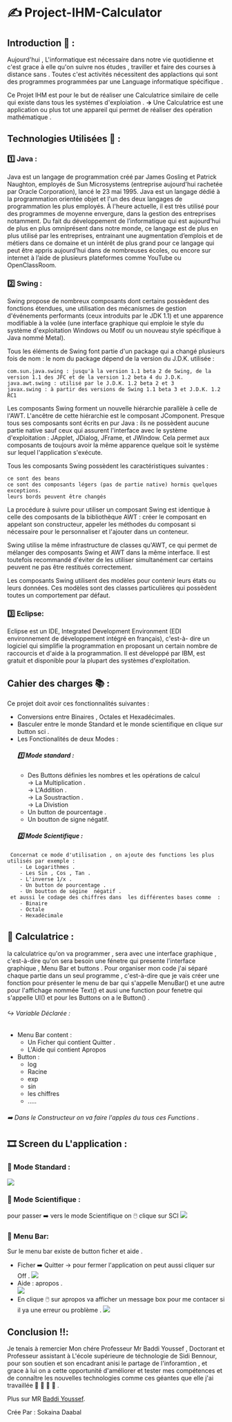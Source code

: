 # :writing_hand: Project-IHM-Calculator 
## Introduction :camera_flash: :
Aujourd'hui , L'informatique est nécessaire dans notre  vie quotidienne et c'est grace à elle qu'on suivre nos études , traviller et faire des courses  à distance sans . Toutes c'est activités nécessitent  des applactions qui sont des  programmes programmées par une Language informatique spécifique . 

Ce Projet IHM est pour le but de réaliser une Calculatrice similaire de celle  qui existe dans tous les systémes d'exploiation .
<b> → </b> Une Calculatrice est une application ou plus tot une appareil qui permet de réaliser des opération mathématique .
## Technologies Utilisées  :flashlight: : 
   ### :one: Java :
   Java est un langage de programmation créé par James Gosling et Patrick Naughton, employés de Sun Microsystems (entreprise aujourd'hui rachetée par Oracle Corporation), lancé le 23 mai 1995. Java est un langage dédié à la programmation orientée objet et l'un des deux langages de programmation les plus employés. À l'heure actuelle, il est très utilisé pour des programmes de moyenne envergure, dans la gestion des entreprises notamment. Du fait du développement de l’informatique qui est aujourd’hui de plus en plus omniprésent dans notre monde, ce langage est de plus en plus utilisé par les entreprises, entrainant une augmentation d’emplois et de métiers dans ce domaine et un intérêt de plus grand pour ce langage qui peut être appris aujourd’hui dans de nombreuses écoles, ou encore sur internet à l’aide de plusieurs plateformes comme YouTube
ou OpenClassRoom.
   ### :two: Swing : 
   Swing propose de nombreux composants dont certains possèdent des fonctions étendues, une utilisation des mécanismes de gestion d'événements performants (ceux introduits par le JDK 1.1) et une apparence modifiable à la volée (une interface graphique qui emploie le style du système d'exploitation Windows ou Motif ou un nouveau style spécifique à Java nommé Metal).

Tous les éléments de Swing font partie d'un package qui a changé plusieurs fois de nom : le nom du package dépend de la version du J.D.K. utilisée :

    com.sun.java.swing : jusqu'à la version 1.1 beta 2 de Swing, de la version 1.1 des JFC et de la version 1.2 beta 4 du J.D.K.
    java.awt.swing : utilisé par le J.D.K. 1.2 beta 2 et 3
    javax.swing : à partir des versions de Swing 1.1 beta 3 et J.D.K. 1.2 RC1

Les composants Swing forment un nouvelle hiérarchie parallèle à celle de l'AWT. L'ancêtre de cette hiérarchie est le composant JComponent. Presque tous ses composants sont écrits en pur Java : ils ne possèdent aucune partie native sauf ceux qui assurent l'interface avec le système d'exploitation : JApplet, JDialog, JFrame, et JWindow. Cela permet aux composants de toujours avoir la même apparence quelque soit le système sur lequel l'application s'exécute.

Tous les composants Swing possèdent les caractéristiques suivantes :

    ce sont des beans
    ce sont des composants légers (pas de partie native) hormis quelques exceptions.
    leurs bords peuvent être changés

La procédure à suivre pour utiliser un composant Swing est identique à celle des composants de la bibliothèque AWT : créer le composant en appelant son constructeur, appeler les méthodes du composant si nécessaire pour le personnaliser et l'ajouter dans un conteneur.

Swing utilise la même infrastructure de classes qu'AWT, ce qui permet de mélanger des composants Swing et AWT dans la même interface. Il est toutefois recommandé d'éviter de les utiliser simultanément car certains peuvent ne pas être restitués correctement.

Les composants Swing utilisent des modèles pour contenir leurs états ou leurs données. Ces modèles sont des classes particulières qui possèdent toutes un comportement par défaut.
   ### :three: Eclipse:
   Eclipse est un IDE, Integrated Development Environment (EDI environnement de développement intégré en français), c'est-à-
dire un logiciel qui simplifie la programmation en proposant un certain nombre de raccourcis et d'aide à la programmation. Il
est développé par IBM, est gratuit et disponible pour la plupart des systèmes d'exploitation.
## Cahier des charges :books: : 
  Ce projet doit avoir ces fonctionnalités suivantes :
   *   Conversions entre Binaires , Octales et Hexadécimales.
   *   Basculer entre le monde Standard et le monde scientifique en clique sur button sci .
   *   Les Fonctionalités de deux Modes :<br/>
        ##### :one: Mode standard :
        * Des Buttons définies les nombres et les opérations de calcul <br/>
                            →  La Multiplication .<br/>
                            →  L'Addition .<br/>
                            →  La Soustraction .<br/>
                            →  La Divistion <br/>
        * Un button de pourcentage .
        * Un boutton de signe négatif.<br/>
        ##### :two: Mode Scientifique :
     Concernat ce mode d'utilisation , on ajoute des functions les plus utilisés par exemple : 
        - Le Logarithmes .
        - Les Sin , Cos , Tan . 
        - L'inverse 1/x .
        - Un button de pourcentage .
        - Un boutton de ségine  négatif . 
     et aussi le codage des chiffres dans  les différentes bases comme  : 
        - Binaire
        - Octale 
        - Hexadécimale  
 ## :red_circle: Calculatrice : 
  la calculatrice qu'on va programmer , sera avec une interface graphique , c'est-à-dire qu'on sera besoin une fénetre qui presente l'interface graphique , Menu Bar  et buttons .
Pour organiser mon code j'ai séparé chaque partie dans un seul programme , c'est-à-dire que je vais  créer une fonction pour présenter le menu de bar qui s'appelle MenuBar() et une autre pour l'affichage nommée Text() et ausi une function pour fenetre qui s'appelle UI() et pour les Buttons on a le Button() . <br/>
   ###### :arrow_right_hook: Variable Déclarée :
   * Menu Bar content : 
       -  Un Ficher qui contient Quitter .
       -  L'Aide qui contient Apropos 
   * Button : 
       - log 
       - Racine 
       - exp 
       - sin 
       - les chiffres 
       - ..... <br/>
  
###### :arrow_right: Dans le Constructeur on va faire l'apples du tous ces Functions . 
## :film_strip: Screen du L'application : 
  ### :pushpin: Mode Standard :
<img src="https://github.com/sokainadaabal/Project-IHM-Calculator/blob/master/img/Screenshot%20from%202020-04-02%2007-16-54.jpg"></img>
  ### :pushpin:  Mode Scientifique :
  pour passer :arrow_right: vers le mode Scientifique on :computer_mouse: clique sur SCI
  <img src="https://github.com/sokainadaabal/Project-IHM-Calculator/blob/master/img/Screenshot%20from%202020-04-02%2007-19-00.jpg"></img>
  ### :pushpin:  Menu Bar:
   Sur le menu bar existe de button ficher et aide . 
   * Ficher :arrow_right: Quitter  → pour fermer l'application  on peut aussi cliquer sur Off .
    <img src="https://github.com/sokainadaabal/Project-IHM-Calculator/blob/master/img/WhatsApp%20Image%202020-04-02%20at%2007.33.47.jpg" ></img>
   * Aide : apropos .<br/>
   <img src="https://github.com/sokainadaabal/Project-IHM-Calculator/blob/master/img/WhatsApp%20Image%202020-04-02%20at%2007.34.00.jpg"></img>  
   * En clique :computer_mouse:  sur apropos va afficher un message box pour me contacer si il ya  une erreur ou problème . 
   <img src="https://github.com/sokainadaabal/Project-IHM-Calculator/blob/master/img/Screenshot from 2020-04-02 07-38-15.jpg"></img>
  ## Conclusion  :bangbang::
Je tenais à remercier Mon chére Professeur Mr Baddi Youssef , Doctorant et Professeur assistant à L'école supérieure de téchnologie de Sidi Bennour, pour son soutien et son encadrant anisi le partage de l'inforamtion , et grace à lui on a cette opportunité d'améliorer et tester  mes compétences et de connaître les nouvelles technologies comme ces géantes que elle j'ai travaillée    :pray: :pray: :pray: :pray: .
             
 
   
Plus sur MR [Baddi Youssef](https://https://www.linkedin.com/in/youssefbaddi/?locale=fr_FR).

Crée Par : Sokaina Daabal
